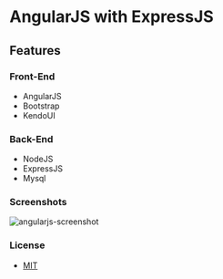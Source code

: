 AngularJS with ExpressJS
=====

## Features

### Front-End

- AngularJS
- Bootstrap
- KendoUI

### Back-End

- NodeJS
- ExpressJS
- Mysql

### Screenshots

![angularjs-screenshot](public/app/images/screenshot.png)

### License
- [MIT](http://opensource.org/licenses/MIT)


